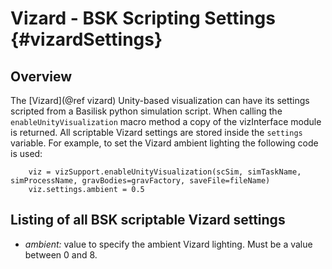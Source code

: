# Vizard - BSK Scripting Settings  {#vizardSettings}





## Overview
The [Vizard](@ref vizard) Unity-based visualization can have its settings scripted from a Basilisk python simulation script.  When calling the `enableUnityVisualization` macro method a copy of the vizInterface module is returned.  All scriptable Vizard settings are stored inside the `settings` variable.  For example, to set the Vizard ambient lighting the following code is used:
~~~~~~~~~~~~~~~{.py}
    viz = vizSupport.enableUnityVisualization(scSim, simTaskName, simProcessName, gravBodies=gravFactory, saveFile=fileName)
    viz.settings.ambient = 0.5
~~~~~~~~~~~~~~~


## Listing of all BSK scriptable Vizard settings

- *ambient:* value to specify the ambient Vizard lighting.  Must be a value between 0 and 8.



